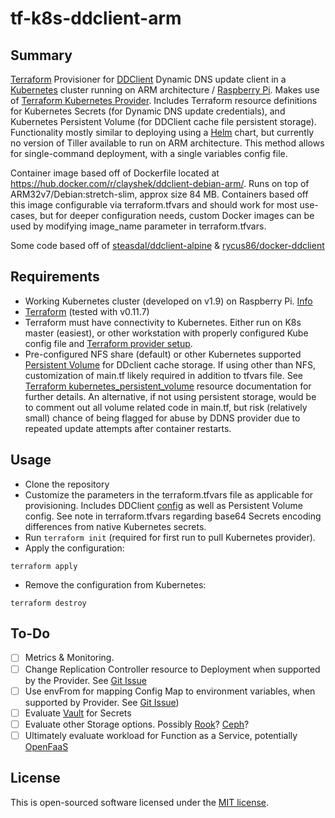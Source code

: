 # tf-k8s-ddclient-arm

## Summary

<a href="https://www.terraform.io/">Terraform</a> Provisioner for <a href="https://sourceforge.net/p/ddclient/wiki/Home/">DDClient</a> Dynamic DNS update client in a <a href="https://kubernetes.io/">Kubernetes</a> cluster running on ARM architecture / <a href="https://www.raspberrypi.org">Raspberry Pi</a>. Makes use of <a href="https://www.terraform.io/docs/providers/kubernetes/">Terraform Kubernetes Provider</a>. Includes Terraform resource definitions for Kubernetes Secrets (for Dynamic DNS update credentials), and Kubernetes Persistent Volume (for DDClient cache file persistent storage). Functionality mostly similar to deploying using a <a href="https://helm.sh/">Helm</a> chart, but currently no version of Tiller available to run on ARM architecture. This method allows for single-command deployment, with a single variables config file. 

Container image based off of Dockerfile located at <a href="https://hub.docker.com/r/clayshek/ddclient-debian-arm/">https://hub.docker.com/r/clayshek/ddclient-debian-arm/</a>. Runs on top of ARM32v7/Debian:stretch-slim, approx size 84 MB. Containers based off this image configurable via terraform.tfvars and should work for most use-cases, but for deeper configuration needs, custom Docker images can be used by modifying image_name parameter in terraform.tfvars.

Some code based off of <a href="https://github.com/steasdal/ddclient-alpine">steasdal/ddclient-alpine</a> & <a href="https://github.com/rycus86/docker-ddclient">rycus86/docker-ddclient</a>

## Requirements

- Working Kubernetes cluster (developed on v1.9) on Raspberry Pi. <a href="https://gist.github.com/alexellis/fdbc90de7691a1b9edb545c17da2d975">Info</a>
- <a href="https://www.terraform.io/downloads.html">Terraform</a> (tested with v0.11.7)
- Terraform must have connectivity to Kubernetes. Either run on K8s master (easiest), or other workstation with properly configured Kube config file and <a href="https://www.terraform.io/docs/providers/kubernetes/guides/getting-started.html#provider-setup">Terraform provider setup</a>.
- Pre-configured NFS share (default) or other Kubernetes supported <a href="https://kubernetes.io/docs/concepts/storage/persistent-volumes/">Persistent Volume</a> for DDclient cache storage. If using other than NFS, customization of main.tf likely required in addition to tfvars file. See <a href="https://www.terraform.io/docs/providers/kubernetes/r/persistent_volume.html">Terraform kubernetes_persistent_volume</a> resource documentation for further details. An alternative, if not using persistent storage, would be to comment out all volume related code in main.tf, but risk (relatively small) chance of being flagged for abuse by DDNS provider due to repeated update attempts after container restarts. 

## Usage

- Clone the repository
- Customize the parameters in the terraform.tfvars file as applicable for provisioning. Includes DDClient <a href="https://sourceforge.net/p/ddclient/wiki/usage/">config</a> as well as Persistent Volume config. See note in terraform.tfvars regarding base64 Secrets encoding differences from native Kubernetes secrets.
- Run <code>terraform init</code> (required for first run to pull Kubernetes provider). 
- Apply the configuration:

```
terraform apply
```

- Remove the configuration from Kubernetes:

```
terraform destroy
```

## To-Do

 - [ ] Metrics & Monitoring. 
 - [ ] Change Replication Controller resource to Deployment when supported by the Provider. See <a href="https://github.com/terraform-providers/terraform-provider-kubernetes/issues/3">Git Issue</a>
 - [ ] Use envFrom for mapping Config Map to environment variables, when supported by Provider. See <a href="https://github.com/terraform-providers/terraform-provider-kubernetes/issues/78">Git Issue</a>)
 - [ ] Evaluate <a href="https://www.vaultproject.io/">Vault</a> for Secrets
 - [ ] Evaluate other Storage options. Possibly <a href="https://rook.io/">Rook</a>? <a href="https://ceph.com/">Ceph</a>?
 - [ ] Ultimately evaluate workload for Function as a Service, potentially <a href="https://github.com/openfaas">OpenFaaS</a> 

## License

This is open-sourced software licensed under the [MIT license](http://opensource.org/licenses/MIT).
